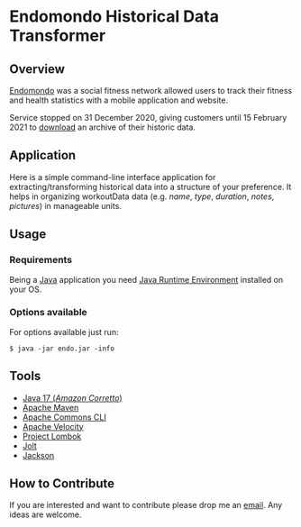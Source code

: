 # Endomondo Historical Data Transformer

## Overview

[Endomondo](https://en.wikipedia.org/wiki/Endomondo) was a social fitness network allowed users to track their fitness
and health statistics with a mobile application and website.

Service stopped on 31 December 2020, giving customers until 15 February 2021
to [download](https://support.endomondo.com/hc/en-us/articles/360016251359-Endomondo-Is-Retired) an archive of their
historic data.

## Application

Here is a simple command-line interface application for extracting/transforming historical data into a structure of your
preference.
It helps in organizing workoutData data (e.g. _name_, _type_, _duration_, _notes_, _pictures_) in manageable units.

## Usage

### Requirements

Being a [Java](https://www.java.com/en/) application you
need [Java Runtime Environment](https://www.oracle.com/java/technologies/downloads/) installed on your OS.

### Options available

For options available just run:

`
$ java -jar endo.jar -info
`

## Tools

- [Java 17 (_Amazon Corretto_)](https://docs.aws.amazon.com/corretto/latest/corretto-17-ug/what-is-corretto-17.html)
- [Apache Maven](https://maven.apache.org/)
- [Apache Commons CLI](https://commons.apache.org/proper/commons-cli/)
- [Apache Velocity](https://velocity.apache.org/)
- [Project Lombok](https://projectlombok.org/)
- [Jolt](https://github.com/bazaarvoice/jolt)
- [Jackson](https://github.com/FasterXML/jackson)

## How to Contribute

If you are interested and want to contribute please drop me an [email](mailto:oleg.anastassov@gmail.com). Any ideas are
welcome.
